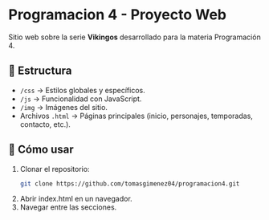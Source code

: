# Programacion 4 - Proyecto Web

Sitio web sobre la serie **Vikingos** desarrollado para la materia Programación 4.

## 📂 Estructura
- `/css` → Estilos globales y específicos.
- `/js` → Funcionalidad con JavaScript.
- `/img` → Imágenes del sitio.
- Archivos `.html` → Páginas principales (inicio, personajes, temporadas, contacto, etc.).

## 🚀 Cómo usar
1. Clonar el repositorio:
   ```bash
   git clone https://github.com/tomasgimenez04/programacion4.git
2. Abrir index.html en un navegador.
3. Navegar entre las secciones.
